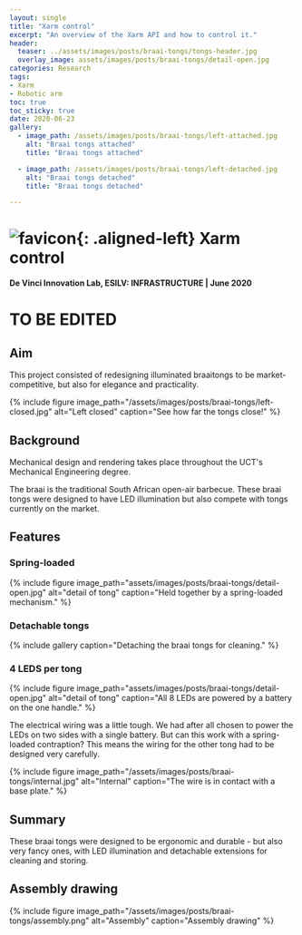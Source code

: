 ```yaml
---
layout: single
title: "Xarm control"
excerpt: "An overview of the Xarm API and how to control it."
header:
  teaser: ../assets/images/posts/braai-tongs/tongs-header.jpg
  overlay_image: assets/images/posts/braai-tongs/detail-open.jpg
categories: Research
tags:
- Xarm
- Robotic arm
toc: true
toc_sticky: true
date: 2020-06-23
gallery:
  - image_path: /assets/images/posts/braai-tongs/left-attached.jpg
    alt: "Braai tongs attached"
    title: "Braai tongs attached"

  - image_path: /assets/images/posts/braai-tongs/left-detached.jpg
    alt: "Braai tongs detached"
    title: "Braai tongs detached"

---
```


# ![favicon](/assets/images/favicon.jpg){: .aligned-left} Xarm control
**De Vinci Innovation Lab, ESILV: INFRASTRUCTURE | June 2020**

# TO BE EDITED

## Aim
This project consisted of redesigning illuminated braaitongs to be market-competitive, but also for elegance and practicality.

{%
include figure
image_path="/assets/images/posts/braai-tongs/left-closed.jpg"
alt="Left closed"
caption="See how far the tongs close!"
%}

## Background
Mechanical design and rendering takes place throughout the UCT's Mechanical Engineering degree.

The braai is the traditional South African open-air barbecue. These braai tongs were designed to have LED illumination but also compete with tongs currently on the market.

## Features
### Spring-loaded
{%
include figure
image_path="assets/images/posts/braai-tongs/detail-open.jpg"
alt="detail of tong"
caption="Held together by a spring-loaded mechanism."
%}

### Detachable tongs

{% include gallery caption="Detaching the braai tongs for cleaning." %}

### 4 LEDS per tong

{%
include figure
image_path="assets/images/posts/braai-tongs/detail-open.jpg"
alt="detail of tong"
caption="All 8 LEDs are powered by a battery on the one handle."
%}

The electrical wiring was a little tough. We had after all chosen to power the LEDs on two sides with a single battery. But can this work with a spring-loaded contraption? This means the wiring for the other tong had to be designed very carefully.

{%
include figure
image_path="/assets/images/posts/braai-tongs/internal.jpg"
alt="Internal"
caption="The wire is in contact with a base plate."
%}

## Summary
These braai tongs were designed to be ergonomic and durable - but also very fancy ones, with LED illumination and detachable extensions for cleaning and storing.

## Assembly drawing
{%
include figure
image_path="/assets/images/posts/braai-tongs/assembly.png"
alt="Assembly"
caption="Assembly drawing"
%}
